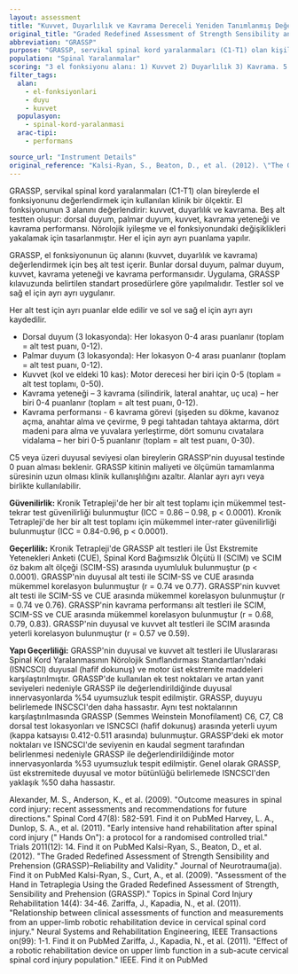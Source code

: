 ```yaml
---
layout: assessment
title: "Kuvvet, Duyarlılık ve Kavrama Dereceli Yeniden Tanımlanmış Değerlendirmesi (GRASSP)"
original_title: "Graded Redefined Assessment of Strength Sensibility and Prehension (GRASSP)"
abbreviation: "GRASSP"
purpose: "GRASSP, servikal spinal kord yaralanmaları (C1-T1) olan kişilerde sensörimotor el fonksiyonunu değerlendirmek için kullanılan klinik bir ölçektir."
population: "Spinal Yaralanmalar"
scoring: "3 el fonksiyonu alanı: 1) Kuvvet 2) Duyarlılık 3) Kavrama. 5 Alt test: 1) Dorsal duyum, 2) Palmar duyum, 3) Kuvvet, 4) Kavrama yeteneği, 5) Kavrama performansı. Alt test puanları sol ve sağ el için ayrı ayrı verilir."
filter_tags:
  alan:
    - el-fonksiyonlari
    - duyu
    - kuvvet
  populasyon:
    - spinal-kord-yaralanmasi
  arac-tipi:
    - performans

source_url: "Instrument Details"
original_reference: "Kalsi-Ryan, S., Beaton, D., et al. (2012). \"The Graded Redefined Assessment of Strength Sensibility and Prehension (GRASSP)–Reliability and Validity.\" Journal of Neurotrauma(ja)."
---
```





GRASSP, servikal spinal kord yaralanmaları (C1-T1) olan bireylerde el fonksiyonunu değerlendirmek için kullanılan klinik bir ölçektir. El fonksiyonunun 3 alanını değerlendirir: kuvvet, duyarlılık ve kavrama. Beş alt testten oluşur: dorsal duyum, palmar duyum, kuvvet, kavrama yeteneği ve kavrama performansı. Nörolojik iyileşme ve el fonksiyonundaki değişiklikleri yakalamak için tasarlanmıştır. Her el için ayrı ayrı puanlama yapılır.


GRASSP, el fonksiyonunun üç alanını (kuvvet, duyarlılık ve kavrama) değerlendirmek için beş alt test içerir. Bunlar dorsal duyum, palmar duyum, kuvvet, kavrama yeteneği ve kavrama performansıdır. Uygulama, GRASSP kılavuzunda belirtilen standart prosedürlere göre yapılmalıdır. Testler sol ve sağ el için ayrı ayrı uygulanır.


Her alt test için ayrı puanlar elde edilir ve sol ve sağ el için ayrı ayrı kaydedilir.
*   Dorsal duyum (3 lokasyonda): Her lokasyon 0-4 arası puanlanır (toplam = alt test puanı, 0-12).
*   Palmar duyum (3 lokasyonda): Her lokasyon 0-4 arası puanlanır (toplam = alt test puanı, 0-12).
*   Kuvvet (kol ve eldeki 10 kas): Motor derecesi her biri için 0-5 (toplam = alt test toplamı, 0-50).
*   Kavrama yeteneği – 3 kavrama (silindirik, lateral anahtar, uç uca) – her biri 0-4 puanlanır (toplam = alt test puanı, 0-12).
*   Kavrama performansı - 6 kavrama görevi (şişeden su dökme, kavanoz açma, anahtar alma ve çevirme, 9 pegi tahtadan tahtaya aktarma, dört madeni para alma ve yuvalara yerleştirme, dört somunu cıvatalara vidalama – her biri 0-5 puanlanır (toplam = alt test puanı, 0-30).


C5 veya üzeri duyusal seviyesi olan bireylerin GRASSP'nin duyusal testinde 0 puan alması beklenir. GRASSP kitinin maliyeti ve ölçümün tamamlanma süresinin uzun olması klinik kullanışlılığını azaltır. Alanlar ayrı ayrı veya birlikte kullanılabilir.


**Güvenilirlik:**
Kronik Tetrapleji'de her bir alt test toplamı için mükemmel test-tekrar test güvenilirliği bulunmuştur (ICC = 0.86 – 0.98, p < 0.0001). Kronik Tetrapleji'de her bir alt test toplamı için mükemmel inter-rater güvenilirliği bulunmuştur (ICC = 0.84-0.96, p < 0.0001).

**Geçerlilik:**
Kronik Tetrapleji'de GRASSP alt testleri ile Üst Ekstremite Yetenekleri Anketi (CUE), Spinal Kord Bağımsızlık Ölçütü II (SCIM) ve SCIM öz bakım alt ölçeği (SCIM-SS) arasında uyumluluk bulunmuştur (p < 0.0001). GRASSP'nin duyusal alt testi ile SCIM-SS ve CUE arasında mükemmel korelasyon bulunmuştur (r = 0.74 ve 0.77). GRASSP'nin kuvvet alt testi ile SCIM-SS ve CUE arasında mükemmel korelasyon bulunmuştur (r = 0.74 ve 0.76). GRASSP'nin kavrama performansı alt testleri ile SCIM, SCIM-SS ve CUE arasında mükemmel korelasyon bulunmuştur (r = 0.68, 0.79, 0.83). GRASSP'nin duyusal ve kuvvet alt testleri ile SCIM arasında yeterli korelasyon bulunmuştur (r = 0.57 ve 0.59).

**Yapı Geçerliliği:**
GRASSP'nin duyusal ve kuvvet alt testleri ile Uluslararası Spinal Kord Yaralanmasının Nörolojik Sınıflandırması Standartları'ndaki (ISNCSCI) duyusal (hafif dokunuş) ve motor üst ekstremite maddeleri karşılaştırılmıştır. GRASSP'de kullanılan ek test noktaları ve artan yanıt seviyeleri nedeniyle GRASSP ile değerlendirildiğinde duyusal innervasyonlarda %54 uyumsuzluk tespit edilmiştir. GRASSP, duyuyu belirlemede INSCSCI'den daha hassastır. Aynı test noktalarının karşılaştırılmasında GRASSP (Semmes Weinstein Monofilament) C6, C7, C8 dorsal test lokasyonları ve ISNCSCI (hafif dokunuş) arasında yeterli uyum (kappa katsayısı 0.412-0.511 arasında) bulunmuştur. GRASSP'deki ek motor noktaları ve ISNCSCI'de seviyenin en kaudal segment tarafından belirlenmesi nedeniyle GRASSP ile değerlendirildiğinde motor innervasyonlarda %53 uyumsuzluk tespit edilmiştir. Genel olarak GRASSP, üst ekstremitede duyusal ve motor bütünlüğü belirlemede ISNCSCI'den yaklaşık %50 daha hassastır.


Alexander, M. S., Anderson, K., et al. (2009). "Outcome measures in spinal cord injury: recent assessments and recommendations for future directions." Spinal Cord 47(8): 582-591.
Find it on PubMed
Harvey, L. A., Dunlop, S. A., et al. (2011). "Early intensive hand rehabilitation after spinal cord injury (" Hands On"): a protocol for a randomised controlled trial." Trials 2011(12): 14.
Find it on PubMed
Kalsi-Ryan, S., Beaton, D., et al. (2012). "The Graded Redefined Assessment of Strength Sensibility and Prehension (GRASSP)–Reliability and Validity." Journal of Neurotrauma(ja).
Find it on PubMed
Kalsi-Ryan, S., Curt, A., et al. (2009). "Assessment of the Hand in Tetraplegia Using the Graded Redefined Assessment of Strength, Sensibility and Prehension (GRASSP)." Topics in Spinal Cord Injury Rehabilitation 14(4): 34-46.
Zariffa, J., Kapadia, N., et al. (2011). "Relationship between clinical assessments of function and measurements from an upper-limb robotic rehabilitation device in cervical spinal cord injury." Neural Systems and Rehabilitation Engineering, IEEE Transactions on(99): 1-1.
Find it on PubMed
Zariffa, J., Kapadia, N., et al. (2011). "Effect of a robotic rehabilitation device on upper limb function in a sub-acute cervical spinal cord injury population." IEEE.
Find it on PubMed

```